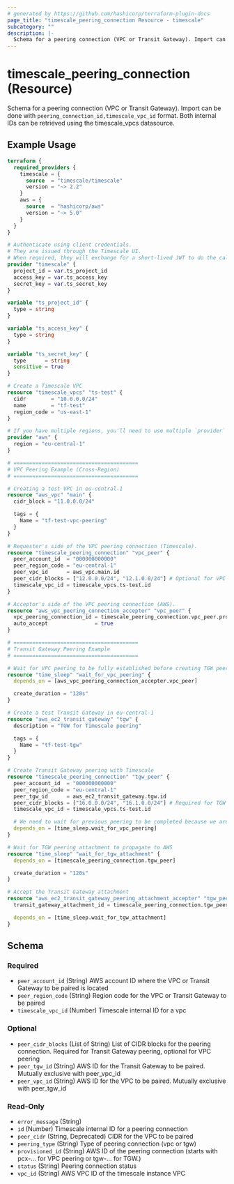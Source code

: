 ```yaml
---
# generated by https://github.com/hashicorp/terraform-plugin-docs
page_title: "timescale_peering_connection Resource - timescale"
subcategory: ""
description: |-
  Schema for a peering connection (VPC or Transit Gateway). Import can be done with peering_connection_id,timescale_vpc_id format. Both internal IDs can be retrieved using the timescale_vpcs datasource.
---
```


# timescale_peering_connection (Resource)

Schema for a peering connection (VPC or Transit Gateway). Import can be done with `peering_connection_id,timescale_vpc_id` format. Both internal IDs can be retrieved using the timescale_vpcs datasource.

## Example Usage

```terraform
terraform {
  required_providers {
    timescale = {
      source  = "timescale/timescale"
      version = "~> 2.2"
    }
    aws = {
      source  = "hashicorp/aws"
      version = "~> 5.0"
    }
  }
}

# Authenticate using client credentials.
# They are issued through the Timescale UI.
# When required, they will exchange for a short-lived JWT to do the calls.
provider "timescale" {
  project_id = var.ts_project_id
  access_key = var.ts_access_key
  secret_key = var.ts_secret_key
}

variable "ts_project_id" {
  type = string
}

variable "ts_access_key" {
  type = string
}

variable "ts_secret_key" {
  type      = string
  sensitive = true
}

# Create a Timescale VPC
resource "timescale_vpcs" "ts-test" {
  cidr        = "10.0.0.0/24"
  name        = "tf-test"
  region_code = "us-east-1"
}

# If you have multiple regions, you'll need to use multiple `provider` configurations.
provider "aws" {
  region = "eu-central-1"
}

# ========================================
# VPC Peering Example (Cross-Region)
# ========================================

# Creating a test VPC in eu-central-1
resource "aws_vpc" "main" {
  cidr_block = "11.0.0.0/24"

  tags = {
    Name = "tf-test-vpc-peering"
  }
}

# Requester's side of the VPC peering connection (Timescale).
resource "timescale_peering_connection" "vpc_peer" {
  peer_account_id  = "000000000000"
  peer_region_code = "eu-central-1"
  peer_vpc_id      = aws_vpc.main.id
  peer_cidr_blocks = ["12.0.0.0/24", "12.1.0.0/24"] # Optional for VPC peering
  timescale_vpc_id = timescale_vpcs.ts-test.id
}

# Acceptor's side of the VPC peering connection (AWS).
resource "aws_vpc_peering_connection_accepter" "vpc_peer" {
  vpc_peering_connection_id = timescale_peering_connection.vpc_peer.provisioned_id
  auto_accept               = true
}

# ========================================
# Transit Gateway Peering Example
# ========================================

# Wait for VPC peering to be fully established before creating TGW peering
resource "time_sleep" "wait_for_vpc_peering" {
  depends_on = [aws_vpc_peering_connection_accepter.vpc_peer]

  create_duration = "120s"
}

# Create a test Transit Gateway in eu-central-1
resource "aws_ec2_transit_gateway" "tgw" {
  description = "TGW for Timescale peering"

  tags = {
    Name = "tf-test-tgw"
  }
}

# Create Transit Gateway peering with Timescale
resource "timescale_peering_connection" "tgw_peer" {
  peer_account_id  = "000000000000"
  peer_region_code = "eu-central-1"
  peer_tgw_id      = aws_ec2_transit_gateway.tgw.id
  peer_cidr_blocks = ["16.0.0.0/24", "16.1.0.0/24"] # Required for TGW peering.
  timescale_vpc_id = timescale_vpcs.ts-test.id

  # We need to wait for previous peering to be completed because we are using the same Timescale VPC for both peerings
  depends_on = [time_sleep.wait_for_vpc_peering]
}

# Wait for TGW peering attachment to propagate to AWS
resource "time_sleep" "wait_for_tgw_attachment" {
  depends_on = [timescale_peering_connection.tgw_peer]

  create_duration = "120s"
}

# Accept the Transit Gateway attachment
resource "aws_ec2_transit_gateway_peering_attachment_accepter" "tgw_peer" {
  transit_gateway_attachment_id = timescale_peering_connection.tgw_peer.provisioned_id

  depends_on = [time_sleep.wait_for_tgw_attachment]
}
```

<!-- schema generated by tfplugindocs -->
## Schema

### Required

- `peer_account_id` (String) AWS account ID where the VPC or Transit Gateway to be paired is located
- `peer_region_code` (String) Region code for the VPC or Transit Gateway to be paired
- `timescale_vpc_id` (Number) Timescale internal ID for a vpc

### Optional

- `peer_cidr_blocks` (List of String) List of CIDR blocks for the peering connection. Required for Transit Gateway peering, optional for VPC peering
- `peer_tgw_id` (String) AWS ID for the Transit Gateway to be paired. Mutually exclusive with peer_vpc_id
- `peer_vpc_id` (String) AWS ID for the VPC to be paired. Mutually exclusive with peer_tgw_id

### Read-Only

- `error_message` (String)
- `id` (Number) Timescale internal ID for a peering connection
- `peer_cidr` (String, Deprecated) CIDR for the VPC to be paired
- `peering_type` (String) Type of peering connection (vpc or tgw)
- `provisioned_id` (String) AWS ID of the peering connection (starts with pcx-... for VPC peering or tgw-... for TGW.)
- `status` (String) Peering connection status
- `vpc_id` (String) AWS VPC ID of the timescale instance VPC
